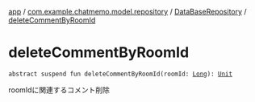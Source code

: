[app](../../index.md) / [com.example.chatmemo.model.repository](../index.md) / [DataBaseRepository](index.md) / [deleteCommentByRoomId](./delete-comment-by-room-id.md)

# deleteCommentByRoomId

`abstract suspend fun deleteCommentByRoomId(roomId: `[`Long`](https://kotlinlang.org/api/latest/jvm/stdlib/kotlin/-long/index.html)`): `[`Unit`](https://kotlinlang.org/api/latest/jvm/stdlib/kotlin/-unit/index.html)

roomIdに関連するコメント削除

